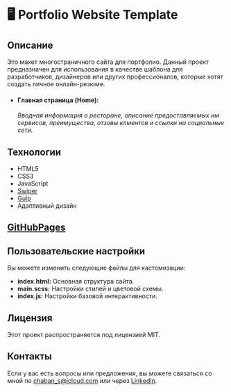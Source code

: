  # 🖥️ Portfolio Website Template

## Описание
Это макет многостраничного сайта для портфолио. Данный проект предназначен для использования в качестве шаблона для разработчиков, дизайнеров или других профессионалов, которые хотят создать личное онлайн-резюме.

<ul>
    <li>
        <h4>Главная страница (Home):</h4>
        <p><i>Вводная информация о ресторане, описание предоставляемых им сервисов, преимущества, отзовы клментов и ссылки на социальные сети.</i></p>
    </li>
</ul>

## Технологии
- HTML5
- CSS3
- JavaScript
- [Swiper](https://swiperjs.com/)
- [Gulp](https://gulpjs.com/docs/en/getting-started/quick-start/)
- Адаптивный дизайн

## [GitHubPages](https://chabansergii.github.io/travel-agency-landing-page/)

## Пользовательские настройки
Вы можете изменить следующие файлы для кастомизации:

- **index.html:** Основная структура сайта.
- **main.scss:** Настройки стилей и цветовой схемы.
- **index.js:** Настройки базовой интерактивности.

## Лицензия
Этот проект распространяется под лицензией MIT.

## Контакты
Если у вас есть вопросы или предложения, вы можете связаться со мной по chaban_s@icloud.com или через [LinkedIn](https://www.linkedin.com/in/sergii-chaban-359052329/).